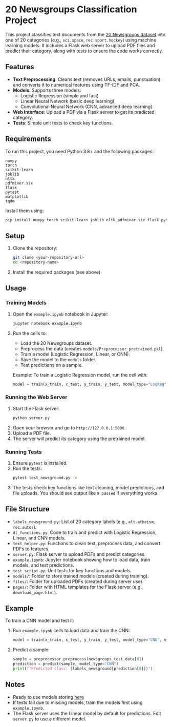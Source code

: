 # 20 Newsgroups Classification Project

This project classifies text documents from the [20 Newsgroups dataset](https://scikit-learn.org/stable/datasets/real_world.html#the-20-newsgroups-text-dataset) into one of 20 categories (e.g., `sci.space`, `rec.sport.hockey`) using machine learning models. It includes a Flask web server to upload PDF files and predict their category, along with tests to ensure the code works correctly.

## Features
- **Text Preprocessing**: Cleans text (removes URLs, emails, punctuation) and converts it to numerical features using TF-IDF and PCA.
- **Models**: Supports three models:
  - Logistic Regression (simple and fast)
  - Linear Neural Network (basic deep learning)
  - Convolutional Neural Network (CNN, advanced deep learning)
- **Web Interface**: Upload a PDF via a Flask server to get its predicted category.
- **Tests**: Simple unit tests to check key functions.

## Requirements
To run this project, you need Python 3.8+ and the following packages:
```
numpy
torch
scikit-learn
joblib
nltk
pdfminer.six
flask
pytest
matplotlib
tqdm
```

Install them using:
```bash
pip install numpy torch scikit-learn joblib nltk pdfminer.six flask pytest matplotlib tqdm
```

## Setup
1. Clone the repository:
   ```bash
   git clone <your-repository-url>
   cd <repository-name>
   ```
2. Install the required packages (see above).

## Usage
### Training Models
1. Open the `example.ipynb` notebook in Jupyter:
   ```bash
   jupyter notebook example.ipynb
   ```
2. Run the cells to:
   - Load the 20 Newsgroups dataset.
   - Preprocess the data (creates `models/Preprocessor_pretrained.pkl`).
   - Train a model (Logistic Regression, Linear, or CNN).
   - Save the model to the `models` folder.
   - Test predictions on a sample.

   Example: To train a Logistic Regression model, run the cell with:
   ```python
   model = train(x_train, x_test, y_train, y_test, model_type="LogReg")
   ```

### Running the Web Server
1. Start the Flask server:
   ```bash
   python server.py
   ```
2. Open your browser and go to `http://127.0.0.1:5000`.
3. Upload a PDF file.
4. The server will predict its category using the pretrained model.

### Running Tests
1. Ensure `pytest` is installed.
2. Run the tests:
   ```bash
   pytest test_newsground.py -v
   ```
3. The tests check key functions like text cleaning, model predictions, and file uploads. You should see output like `9 passed` if everything works.

## File Structure
- `labels_newsground.py`: List of 20 category labels (e.g., `alt.atheism`, `rec.autos`).
- `dl_functions.py`: Code to train and predict with Logistic Regression, Linear, and CNN models.
- `text_helper.py`: Functions to clean text, preprocess data, and convert PDFs to features.
- `server.py`: Flask server to upload PDFs and predict categories.
- `example.ipynb`: Jupyter notebook showing how to load data, train models, and test predictions.
- `test_script.py`: Unit tests for key functions and models.
- `models/`: Folder to store trained models (created during training).
- `files/`: Folder for uploaded PDFs (created during server use).
- `pages/`: Folder with HTML templates for the Flask server (e.g., `download_page.html`).

## Example
To train a CNN model and test it:
1. Run `example.ipynb` cells to load data and train the CNN:
   ```python
   model = train(x_train, x_test, y_train, y_test, model_type="CNN", epoch=10)
   ```
2. Predict a sample:
   ```python
   sample = preprocessor.preprocess(newsgroups_test.data[0])
   prediction = predict(sample, model_type="CNN")
   print(f"Predicted class: {labels_newsground[prediction[0]]}")
   ```

## Notes
- Ready to use models storing [here](https://drive.google.com/drive/folders/1i7b5K3HG7mnU1mkbe5RDnqn9iTSvc9xR?usp=drive_link)
- If tests fail due to missing models, train the models first using `example.ipynb`.
- The Flask server uses the Linear model by default for predictions. Edit `server.py` to use a different model.
